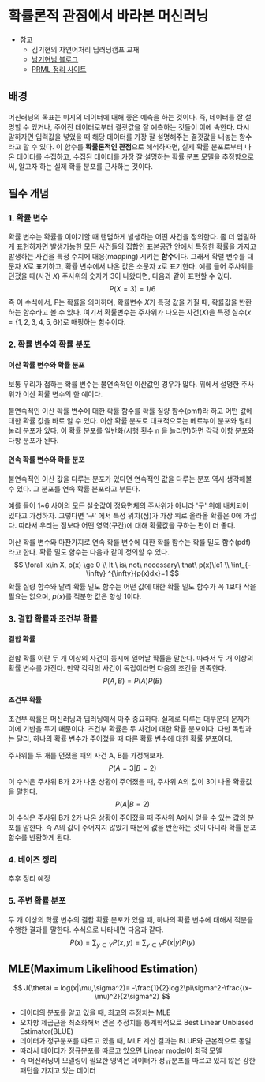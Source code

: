# 확률론적 관점에서 바라본 머신러닝

- 참고
  - 김기현의 자연어처리 딥러닝캠프 교재
  - [남기현님 블로그](https://devkihyun.github.io/study/Machine-learining-and-Probability/)
  - [PRML 정리 사이트](http://norman3.github.io/prml/)

## 배경

머신러닝의 목표는 미지의 데이터에 대해 좋은 예측을 하는 것이다. 즉, 데이터를 잘 설명할 수 있거나, 주어진 데이터로부터 결괏값을 잘 예측하는 것들이 이에 속한다. 다시 말하자면 입력값을 넣었을 때 해당 데이터를 가장 잘 설명해주는 결괏값을 내놓는 함수라고 할 수 있다. 이 함수를 **확률론적인 관점**으로 해석하자면, 실제 확률 분포로부터 나온 데이터를 수집하고, 수집된 데이터를 가장 잘 설명하는 확률 분포 모델을 추정함으로써, 알고자 하는 실제 확률 분포를 근사하는 것이다.

## 필수 개념

### 1. 확률 변수

확률 변수는 확률을 이야기할 때 랜덤하게 발생하는 어떤 사건을 정의한다. 좀 더 엄밀하게 표현하자면 발생가능한 모든 사건들의 집합인 표본공간 안에서 특정한 확률을 가지고 발생하는 사건을 특정 수치에 대응(mapping) 시키는 **함수**이다. 그래서 확렬 변수를 대문자 $X$로 표기하고, 확률 변수에서 나온 값은 소문자 $x$로 표기한다. 예를 들어 주사위를 던졌을 때(사건 $X$) 주사위의 숫자가 3이 나왔다면, 다음과 같이 표현할 수 있다.
$$
P(X=3)=1/6
$$
즉 이 수식에서, P는 확률을 의미하며, 확률변수 $X$가 특정 값을 가질 때, 확률값을 반환하는 함수라고 볼 수 있다. 여기서 확률변수는 주사위가 나오는 사건($X$)을 특정 실수($x = \{1,2,3,4,5,6\}$)로 매핑하는 함수이다.

### 2. 확률 변수와 확률 분포

#### 이산 확률 변수와 확률 분포

보통 우리가 접하는 확률 변수는 불연속적인 이산값인 경우가 많다. 위에서 설명한 주사위가 이산 확률 변수의 한 예이다.

불연속적인 이산 확률 변수에 대한 확률 함수를 확률 질량 함수(pmf)라 하고 어떤 값에 대한 확률 값을 바로 알 수 있다. 이산 확률 분포로 대표적으로는 베르누이 분포와 멀티눌리 분포가 있다. 이 확률 분포를 일반화(시행 횟수 n 을 늘리면)하면 각각 이항 분포와 다항 분포가 된다. 

#### 연속 확률 변수와 확률 분포

불연속적인 이산 값을 다루는 분포가 있다면 연속적인 값을 다루는 분포 역시 생각해볼 수 있다. 그 분포를 연속 확률 분포라고 부른다. 

예를 들어 1~6 사이의 모든 실숫값이 정육면체의 주사위가 아니라 '구' 위에 배치되어 있다고 가정하자. 그렇다면 '구' 에서 특정 위치(점)가 가장 위로 올라올 확률은 0에 가깝다. 따라서 우리는 점보다 어떤 영역(구간)에 대해 확률값을 구하는 편이 더 좋다.

이산 확률 변수와 마찬가지로 연속 확률 변수에 대한 확률 함수는 확률 밀도 함수(pdf)라고 한다. 확률 밀도 함수는 다음과 같이 정의할 수 있다.
$$
\forall x\in X, p(x) \ge 0 \\
It \ is\ not\ necessary\ that\ p(x)\le1 \\
\int_{-\infty} ^{\infty}{p(x)dx}=1
$$
확률 질량 함수와 달리 확률 밀도 함수는 어떤 값에 대한 확률 밀도 함수가 꼭 1보다 작을 필요는 없으며, $p(x)$를 적분한 값은 항상 1이다.

### 3. 결합 확률과 조건부 확률

#### 결합 확률

결합 확률 이란 두 개 이상의 사건이 동시에 일어날 확률을 말한다. 따라서 두 개 이상의 확률 변수를 가진다. 만약 각각의 사건이 독립이라면 다음의 조건을 만족한다.
$$
P(A, B) = P(A)P(B)
$$

#### 조건부 확률

조건부 확률은 머신러닝과 딥러닝에서 아주 중요하다. 실제로 다루는 대부분의 문제가 이에 기반을 두기 때문이다. 조건부 확률은 두 사건에 대한 확률 분포이다. 다만 독립과는 달리, 하나의 확률 변수가 주어졌을 때 다른 확률 변수에 대한 확률 분포이다.

주사위를 두 개를 던졌을 때의 사건 A, B를 가정해보자.
$$
P(A=3|B=2)
$$
이 수식은 주사위 B가 2가 나온 상황이 주어졌을 때, 주사위 A의 값이 3이 나올 확률값을 말한다.
$$
P(A|B=2)
$$
이 수식은 주사위 B가 2가 나온 상황이 주어졌을 때 주사위 A에서 얻을 수 있는 값의 분포를 말한다. 즉 A의 값이 주어지지 않았기 때문에 값을 반환하는 것이 아니라 확률 분포 함수를 반환하게 된다.

### 4. 베이즈 정리

추후 정리 예정

### 5. 주변 확률 분포

두 개 이상의 학률 변수의 결합 확률 분포가 있을 때, 하나의 확률 변수에 대해서 적분을 수행한 결과를 말한다. 수식으로 나타내면 다음과 같다.
$$
P(x) = \sum_{y\in Y} P(x,y) = \sum_{y\in Y} P(x|y)P(y)
$$

## MLE(Maximum Likelihood Estimation)

$$
J(\theta) = log(x|\mu,\sigma^2)= -\frac{1}{2}log2\pi\sigma^2-\frac{(x-\mu)^2}{2\sigma^2}
$$

- 데이터의 분포를 알고 있을 때, 최고의 추정치는 MLE
- 오차항 제곱근을 최소화해서 얻은 추정치를 통계학적으로 Best Linear Unbiased Estimator(BLUE)
- 데이터가 정규분포를 따르고 있을 때, MLE 계산 결과는 BLUE와 근본적으로 동일
- 따라서 데이터가 정규분포를 따르고 있으면 Linear model이 최적 모델
- 즉 머신러닝이 모델링이 필요한 영역은 데이터가 정규분포를 따르고 있지 않은 강한 패턴을 가지고 있는 데이터